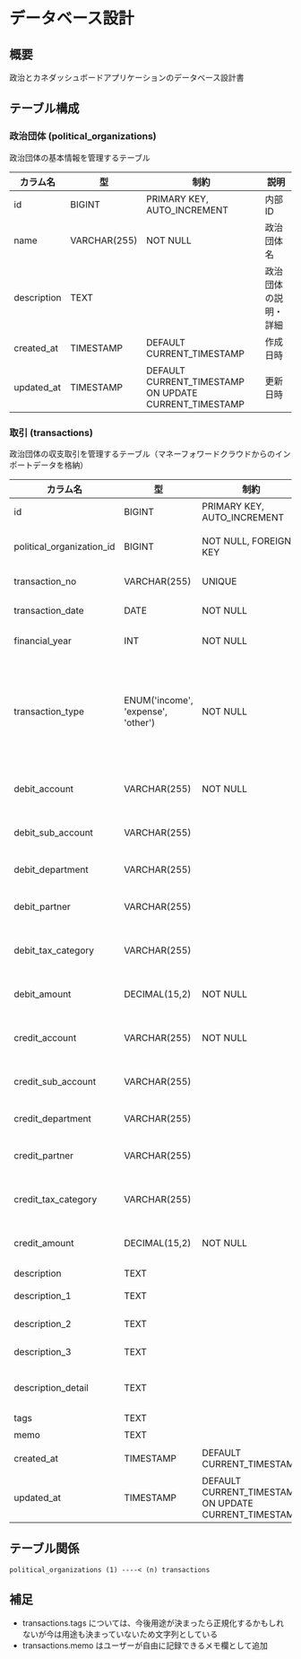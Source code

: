 # データベース設計

## 概要

政治とカネダッシュボードアプリケーションのデータベース設計書

## テーブル構成

### 政治団体 (political_organizations)

政治団体の基本情報を管理するテーブル

| カラム名 | 型 | 制約 | 説明 |
|---------|---|------|------|
| id | BIGINT | PRIMARY KEY, AUTO_INCREMENT | 内部ID |
| name | VARCHAR(255) | NOT NULL | 政治団体名 |
| description | TEXT | | 政治団体の説明・詳細 |
| created_at | TIMESTAMP | DEFAULT CURRENT_TIMESTAMP | 作成日時 |
| updated_at | TIMESTAMP | DEFAULT CURRENT_TIMESTAMP ON UPDATE CURRENT_TIMESTAMP | 更新日時 |

### 取引 (transactions)

政治団体の収支取引を管理するテーブル（マネーフォワードクラウドからのインポートデータを格納）

| カラム名 | 型 | 制約 | 説明 |
|---------|---|------|------|
| id | BIGINT | PRIMARY KEY, AUTO_INCREMENT | 内部ID |
| political_organization_id | BIGINT | NOT NULL, FOREIGN KEY | 政治団体ID |
| transaction_no | VARCHAR(255) | UNIQUE | 取引No |
| transaction_date | DATE | NOT NULL | 取引日 |
| financial_year | INT | NOT NULL | 会計年度 |
| transaction_type | ENUM('income', 'expense', 'other') | NOT NULL | 取引種別（収入/支出/その他） |
| debit_account | VARCHAR(255) | NOT NULL | 借方勘定科目 |
| debit_sub_account | VARCHAR(255) | | 借方補助科目 |
| debit_department | VARCHAR(255) | | 借方部門 |
| debit_partner | VARCHAR(255) | | 借方取引先 |
| debit_tax_category | VARCHAR(255) | | 借方税区分 |
| debit_amount | DECIMAL(15,2) | NOT NULL | 借方金額(円) |
| credit_account | VARCHAR(255) | NOT NULL | 貸方勘定科目 |
| credit_sub_account | VARCHAR(255) | | 貸方補助科目 |
| credit_department | VARCHAR(255) | | 貸方部門 |
| credit_partner | VARCHAR(255) | | 貸方取引先 |
| credit_tax_category | VARCHAR(255) | | 貸方税区分 |
| credit_amount | DECIMAL(15,2) | NOT NULL | 貸方金額(円) |
| description | TEXT | | 摘要 |
| description_1 | TEXT | | 摘要1 |
| description_2 | TEXT | | 摘要2 |
| description_3 | TEXT | | 摘要3 |
| description_detail | TEXT | | 摘要_詳細 |
| tags | TEXT | | タグ |
| memo | TEXT | | メモ |
| created_at | TIMESTAMP | DEFAULT CURRENT_TIMESTAMP | 作成日時 |
| updated_at | TIMESTAMP | DEFAULT CURRENT_TIMESTAMP ON UPDATE CURRENT_TIMESTAMP | 更新日時 |

## テーブル関係

```
political_organizations (1) ----< (n) transactions
```

## 補足

- transactions.tags については、今後用途が決まったら正規化するかもしれないが今は用途も決まっていないため文字列としている
- transactions.memo はユーザーが自由に記録できるメモ欄として追加
